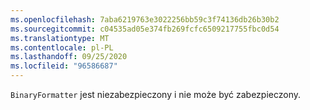 ```yaml
---
ms.openlocfilehash: 7aba6219763e3022256bb59c3f74136db26b30b2
ms.sourcegitcommit: c04535ad05e374fb269fcfc6509217755fbc0d54
ms.translationtype: MT
ms.contentlocale: pl-PL
ms.lasthandoff: 09/25/2020
ms.locfileid: "96586687"
---
```

`BinaryFormatter` jest niezabezpieczony i nie może być zabezpieczony.
